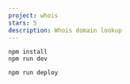 ```yaml
---
project: whois
stars: 5
description: Whois domain lookup
---
```


```
npm install
npm run dev
```

```
npm run deploy
```
